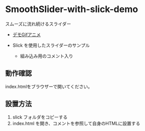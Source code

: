 # SmoothSlider-with-slick-demo

スムーズに流れ続けるスライダー

- [デモGifアニメ](https://i.gyazo.com/f2230a90046c8052e4eb603caac40346.gif)

- Slick を使用したスライダーのサンプル
  - 組み込み用のコメント入り

## 動作確認
index.htmlをブラウザーで開いてください。

## 設置方法
1. slick フォルダをコピーする
2. index.html を開き、コメントを参照して自身のHTMLに設置する

